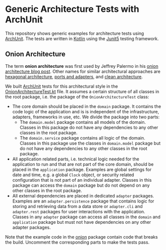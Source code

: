 # Generic Architecture Tests with ArchUnit

This repository shows generic examples for architecture tests using [ArchUnit].
The tests are written in [Kotlin] using the [Junit5] testing framework.


## Onion Architecture

The term **onion architecture** was first used by Jeffrey Palermo in his [onion architecture blog post](https://jeffreypalermo.com/2008/07/the-onion-architecture-part-1/).
Other names for similar architectural approaches are
  [hexagonal architecture](http://alistair.cockburn.us/Hexagonal+architecture),
  [ports and adapters](http://wiki.c2.com/?PortsAndAdaptersArchitecture), and
  [clean architecture](http://blog.cleancoder.com/uncle-bob/2012/08/13/the-clean-architecture.html).

We built [ArchUnit] tests for this architectural style in the [OnionArchitectureTest.kt](./src/test/kotlin/com/github/spanierm/archunitjunit5kotlin/ArchUnitJunit5KotlinApplicationTests.kt) file.
It assumes a certain structure of all classes in the root package, i.e. the package of the `OnionArchitectureTest` class:
* The core domain should be placed in the `domain` package.
  It contains the code logic of the application and is is independent of the infrastructure, adapters, frameworks in use, etc.
  We divide the package into two parts:
  * The `domain.model` package contains all models of the domain.
    Classes in this package do not have any dependencies to any other classes in the root package.
  * The `domain.service` package contains all logic of the domain.
    Classes in this package use the classes in `domain.model` package but do not have any dependencies to any other classes in the root package.
* All application related parts, i.e. technical logic needed for the application to run and that are not part of the core domain,
  should be placed in the `application` package.
  Examples are global settings for date and time, e.g. a global `Clock` object, or security related configuration that is not part of an individual adapter.
  Classes in this package can access the `domain` package but do not depend on any other classes in the root package.
* All external dependencies are placed in dedicated `adapter` packages.
  Examples are an `adapter.persistence` package that contains logic for storing and retrieving data from a data store
  or `adapter.cli` and `adapter.rest` packages for user interactions with the application.
  Classes in any `adapter` package can access all classes in the `domain` and `application` package
    but must not have dependencies on any other adapter packages.

Note that the example code in the [onion](./src/main/kotlin/com/github/spanierm/archunitjunit5kotlin/onion) package contain code that breaks the build.
Uncomment the corresponding parts to make the tests pass.

[ArchUnit]: https://www.archunit.org/
[Junit5]: https://junit.org/junit5/
[Kotlin]: https://kotlinlang.org/
